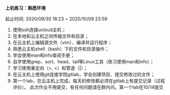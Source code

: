 **上机练习：熟悉环境**

起止时间: 2020/09/30 18:23 ~ 2020/10/09 23:59

1. 使用ssh连接ucloud主机； 
2.  在本地和云主机之间传输文件和目录； 
3. 在云主机上编辑源文件（vim）、编译并运行程序； 
4. 熟悉云主机shell（bash）下的文件和目录操作； 
5. 学会使用man和info查阅手册； 
6. 自学使用grep、sort、head、tail等Linux工具（练习使用man和info）； 
7. 学习使用重定向（>, <）和管道（|）； 
8. 在云主机上使用git连接学院gitlab，学会创建项目、提交修改过的文件； 
9. 第一个lab，在云主机上完成，每天的修改都必须在gitlab上有提交记录（过程评价）。 此次作业不用提交，有任何问题请在群内问。第一个lab在10/14提交